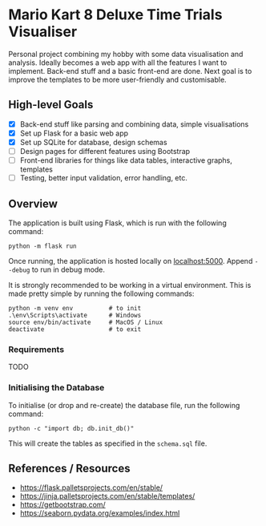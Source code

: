 # Mario Kart 8 Deluxe Time Trials Visualiser

Personal project combining my hobby with some data visualisation and analysis.
Ideally becomes a web app with all the features I want to implement.
Back-end stuff and a basic front-end are done.
Next goal is to improve the templates to be more user-friendly and customisable.

## High-level Goals
- [x] Back-end stuff like parsing and combining data, simple visualisations
- [x] Set up Flask for a basic web app
- [x] Set up SQLite for database, design schemas
- [ ] Design pages for different features using Bootstrap
- [ ] Front-end libraries for things like data tables, interactive graphs, templates
- [ ] Testing, better input validation, error handling, etc.

## Overview
The application is built using Flask, which is run with the following command:
```
python -m flask run
```
Once running, the application is hosted locally on [localhost:5000](http://127.0.0.1:5000/).
Append `--debug` to run in debug mode.

It is strongly recommended to be working in a virtual environment. This is made pretty simple by running the following commands:
```
python -m venv env          # to init
.\env\Scripts\activate      # Windows
source env/bin/activate     # MacOS / Linux
deactivate                  # to exit
```

### Requirements
TODO

### Initialising the Database
To initialise (or drop and re-create) the database file, run the following command:
```
python -c "import db; db.init_db()"
```
This will create the tables as specified in the `schema.sql` file.

## References / Resources
- https://flask.palletsprojects.com/en/stable/
- https://jinja.palletsprojects.com/en/stable/templates/
- https://getbootstrap.com/
- https://seaborn.pydata.org/examples/index.html